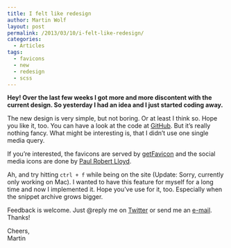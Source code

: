 ```yaml
---
title: I felt like redesign
author: Martin Wolf
layout: post
permalink: /2013/03/10/i-felt-like-redesign/
categories:
  - Articles
tags:
  - favicons
  - new
  - redesign
  - scss
---
```

**Hey! Over the last few weeks I got more and more discontent with the current design. So yesterday I had an idea and I just started coding away.**

The new design is very simple, but not boring. Or at least I think so. Hope you like it, too. You can have a look at the code at [GitHub][1]. But it&#8217;s really nothing fancy. What might be interesting is, that I didn&#8217;t use one single media query.

If you&#8217;re interested, the favicons are served by [getFavicon][2] and the social media icons are done by [Paul Robert Lloyd][3].

Ah, and try hitting `ctrl + f` while being on the site (Update: Sorry, currently only working on Mac). I wanted to have this feature for myself for a long time and now I implemented it. Hope you&#8217;ve use for it, too. Especially when the snippet archive grows bigger.

Feedback is welcome. Just @reply me on [Twitter][4] or send me an [e-mail][5]. Thanks!

Cheers,  
Martin

 [1]: https://github.com/martinwolf/TheAmazingWeb.net/tree/master/wp-content/themes/theamazingweb_v2
 [2]: http://getfavicon.appspot.com
 [3]: http://www.paulrobertlloyd.com/2009/06/social_media_icons/
 [4]: http://twitter.com/_martinwolf
 [5]: mailto:martin@theamazingweb.net